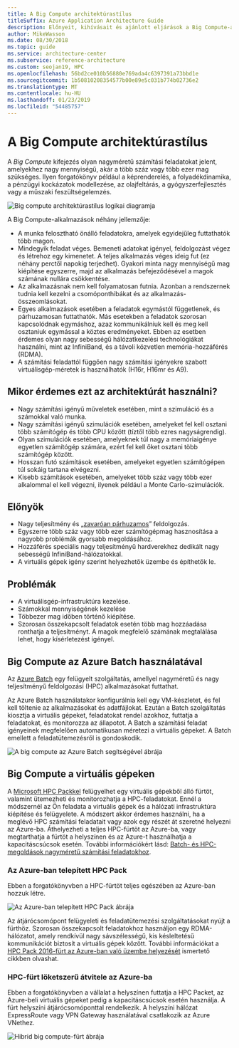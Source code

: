 ```yaml
---
title: A Big Compute architektúrastílus
titleSuffix: Azure Application Architecture Guide
description: Előnyeit, kihívásait és ajánlott eljárások a Big Compute-architektúrák ismerteti az Azure-ban.
author: MikeWasson
ms.date: 08/30/2018
ms.topic: guide
ms.service: architecture-center
ms.subservice: reference-architecture
ms.custom: seojan19, HPC
ms.openlocfilehash: 56bd2ce010b56880e769ada4c6397391a73bbd1e
ms.sourcegitcommit: 1b50810208354577b00e89e5c031b774b02736e2
ms.translationtype: MT
ms.contentlocale: hu-HU
ms.lasthandoff: 01/23/2019
ms.locfileid: "54485757"
---
```

# <a name="big-compute-architecture-style"></a>A Big Compute architektúrastílus

A *Big Compute* kifejezés olyan nagyméretű számítási feladatokat jelent, amelyekhez nagy mennyiségű, akár a több száz vagy több ezer mag szükséges. Ilyen forgatókönyv például a képrenderelés, a folyadékdinamika, a pénzügyi kockázatok modellezése, az olajfeltárás, a gyógyszerfejlesztés vagy a műszaki feszültségelemzés.

![Big compute architektúrastílus logikai diagramja](./images/big-compute-logical.png)

A Big Compute-alkalmazások néhány jellemzője:

- A munka felosztható önálló feladatokra, amelyek egyidejűleg futtathatók több magon.
- Mindegyik feladat véges. Bemeneti adatokat igényel, feldolgozást végez és létrehoz egy kimenetet. A teljes alkalmazás véges ideig fut (ez néhány perctől napokig terjedhet). Gyakori minta nagy mennyiségű mag kiépítése egyszerre, majd az alkalmazás befejeződésével a magok számának nullára csökkentése.
- Az alkalmazásnak nem kell folyamatosan futnia. Azonban a rendszernek tudnia kell kezelni a csomóponthibákat és az alkalmazás-összeomlásokat.
- Egyes alkalmazások esetében a feladatok egymástól függetlenek, és párhuzamosan futtathatók. Más esetekben a feladatok szorosan kapcsolódnak egymáshoz, azaz kommunikálniuk kell és meg kell osztaniuk egymással a köztes eredményeket. Ebben az esetben érdemes olyan nagy sebességű hálózatkezelési technológiákat használni, mint az InfiniBand, és a távoli közvetlen memória-hozzáférés (RDMA).
- A számítási feladattól függően nagy számítási igényekre szabott virtuálisgép-méretek is használhatók (H16r, H16mr és A9).

## <a name="when-to-use-this-architecture"></a>Mikor érdemes ezt az architektúrát használni?

- Nagy számítási igényű műveletek esetében, mint a szimuláció és a számokkal való munka.
- Nagy számítási igényű szimulációk esetében, amelyeket fel kell osztani több számítógép és több CPU között (tíztől több ezres nagyságrendig).
- Olyan szimulációk esetében, amelyeknek túl nagy a memóriaigénye egyetlen számítógép számára, ezért fel kell őket osztani több számítógép között.
- Hosszan futó számítások esetében, amelyeket egyetlen számítógépen túl sokáig tartana elvégezni.
- Kisebb számítások esetében, amelyeket több száz vagy több ezer alkalommal el kell végezni, ilyenek például a Monte Carlo-szimulációk.

## <a name="benefits"></a>Előnyök

- Nagy teljesítmény és „[zavaróan párhuzamos][embarrassingly-parallel]” feldolgozás.
- Egyszerre több száz vagy több ezer számítógépmag hasznosítása a nagyobb problémák gyorsabb megoldásához.
- Hozzáférés speciális nagy teljesítményű hardverekhez dedikált nagy sebességű InfiniBand-hálózatokkal.
- A virtuális gépek igény szerint helyezhetők üzembe és építhetők le.

## <a name="challenges"></a>Problémák

- A virtuálisgép-infrastruktúra kezelése.
- Számokkal mennyiségének kezelése
- Többezer mag időben történő kiépítése.
- Szorosan összekapcsolt feladatok esetén több mag hozzáadása ronthatja a teljesítményt. A magok megfelelő számának megtalálása lehet, hogy kísérletezést igényel.

## <a name="big-compute-using-azure-batch"></a>Big Compute az Azure Batch használatával

Az [Azure Batch][batch] egy felügyelt szolgáltatás, amellyel nagyméretű és nagy teljesítményű feldolgozási (HPC) alkalmazásokat futtathat.

Az Azure Batch használatakor konfigurálnia kell egy VM-készletet, és fel kell töltenie az alkalmazásokat és adatfájlokat. Ezután a Batch szolgáltatás kiosztja a virtuális gépeket, feladatokat rendel azokhoz, futtatja a feladatokat, és monitorozza az állapotot. A Batch a számítási feladat igényeinek megfelelően automatikusan méretezi a virtuális gépeket. A Batch emellett a feladatütemezésről is gondoskodik.

![A big compute az Azure Batch segítségével ábrája](./images/big-compute-batch.png)

## <a name="big-compute-running-on-virtual-machines"></a>Big Compute a virtuális gépeken

A [Microsoft HPC Packkel][hpc-pack] felügyelhet egy virtuális gépekből álló fürtöt, valamint ütemezheti és monitorozhatja a HPC-feladatokat. Ennél a módszernél az Ön feladata a virtuális gépek és a hálózati infrastruktúra kiépítése és felügyelete. A módszert akkor érdemes használni, ha a meglévő HPC számítási feladatait vagy azok egy részét át szeretné helyezni az Azure-ba. Áthelyezheti a teljes HPC-fürtöt az Azure-ba, vagy megtarthatja a fürtöt a helyszínen és az Azure-t használhatja a kapacitáscsúcsok esetén. További információkért lásd: [Batch- és HPC-megoldások nagyméretű számítási feladatokhoz][batch-hpc-solutions].

### <a name="hpc-pack-deployed-to-azure"></a>Az Azure-ban telepített HPC Pack

Ebben a forgatókönyvben a HPC-fürtöt teljes egészében az Azure-ban hozzuk létre.

![Az Azure-ban telepített HPC Pack ábrája](./images/big-compute-iaas.png)

Az átjárócsomópont felügyeleti és feladatütemezési szolgáltatásokat nyújt a fürthöz. Szorosan összekapcsolt feladatokhoz használjon egy RDMA-hálózatot, amely rendkívül nagy sávszélességű, kis késleltetésű kommunikációt biztosít a virtuális gépek között. További információkat a [HPC Pack 2016-fürt az Azure-ban való üzembe helyezését][deploy-hpc-azure] ismertető cikkben olvashat.

### <a name="burst-an-hpc-cluster-to-azure"></a>HPC-fürt löketszerű átvitele az Azure-ba

Ebben a forgatókönyvben a vállalat a helyszínen futtatja a HPC Packet, az Azure-beli virtuális gépeket pedig a kapacitáscsúcsok esetén használja. A fürt helyszíni átjárócsomóponttal rendelkezik. A helyszíni hálózat ExpressRoute vagy VPN Gateway használatával csatlakozik az Azure VNethez.

![Hibrid big compute-fürt ábrája](./images/big-compute-hybrid.png)

<!-- links -->

[batch]: /azure/batch/
[batch-hpc-solutions]: /azure/batch/batch-hpc-solutions
[deploy-hpc-azure]: /azure/virtual-machines/windows/hpcpack-2016-cluster
[embarrassingly-parallel]: https://en.wikipedia.org/wiki/Embarrassingly_parallel
[hpc-pack]: https://technet.microsoft.com/library/cc514029
